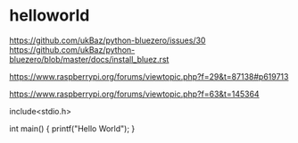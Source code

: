 # helloworld

 https://github.com/ukBaz/python-bluezero/issues/30
 https://github.com/ukBaz/python-bluezero/blob/master/docs/install_bluez.rst

https://www.raspberrypi.org/forums/viewtopic.php?f=29&t=87138#p619713

https://www.raspberrypi.org/forums/viewtopic.php?f=63&t=145364

include<stdio.h>

int main()
{
  printf("Hello World");
}
